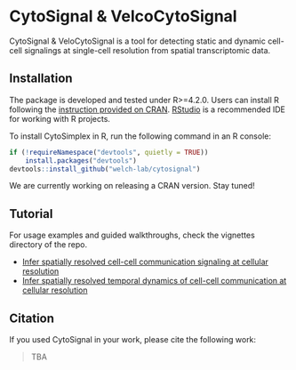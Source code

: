 # CytoSignal & VelcoCytoSignal

CytoSignal & VeloCytoSignal is a tool for detecting static and dynamic cell-cell signalings at single-cell resolution from spatial transcriptomic data.

## Installation

The package is developed and tested under R>=4.2.0. Users can install R following the [instruction provided on CRAN](https://cran.r-project.org/). [RStudio](https://posit.co/downloads/) is a recommended IDE for working with R projects. 

To install CytoSimplex in R, run the following command in an R console:

```R
if (!requireNamespace("devtools", quietly = TRUE))
    install.packages("devtools")
devtools::install_github("welch-lab/cytosignal")
```

We are currently working on releasing a CRAN version. Stay tuned!

## Tutorial

For usage examples and guided walkthroughs, check the vignettes directory of the repo.

* [Infer spatially resolved cell-cell communication signaling at cellular resolution]()
* [Infer spatially resolved temporal dynamics of cell-cell communication at cellular resolution]()

## Citation

If you used CytoSignal in your work, please cite the following work:

>TBA
